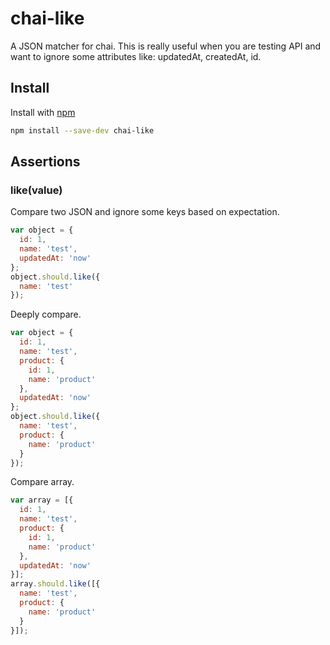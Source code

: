 # chai-like

A JSON matcher for chai.
This is really useful when you are testing API and want to ignore some attributes like:
 updatedAt, createdAt, id.

##  Install

Install with [npm](https://www.npmjs.com/package/co-wechat-parser)

```bash
npm install --save-dev chai-like
```

## Assertions

### like(value)

Compare two JSON and ignore some keys based on expectation.

```js
var object = {
  id: 1,
  name: 'test',
  updatedAt: 'now'
};
object.should.like({
  name: 'test'
});
```

Deeply compare.

```js
var object = {
  id: 1,
  name: 'test',
  product: {
    id: 1,
    name: 'product'
  },
  updatedAt: 'now'
};
object.should.like({
  name: 'test',
  product: {
    name: 'product'
  }
});
```

Compare array.

```js
var array = [{
  id: 1,
  name: 'test',
  product: {
    id: 1,
    name: 'product'
  },
  updatedAt: 'now'
}];
array.should.like([{
  name: 'test',
  product: {
    name: 'product'
  }
}]);
```